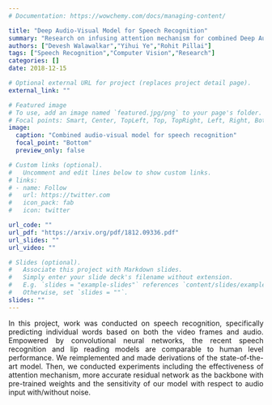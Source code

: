 ```yaml
---
# Documentation: https://wowchemy.com/docs/managing-content/

title: "Deep Audio-Visual Model for Speech Recognition"
summary: "Research on infusing attention mechanism for combined Deep Audio-Visual Models"
authors: ["Devesh Walawalkar","Yihui Ye","Rohit Pillai"]
tags: ["Speech Recognition","Computer Vision","Research"]
categories: []
date: 2018-12-15

# Optional external URL for project (replaces project detail page).
external_link: ""

# Featured image
# To use, add an image named `featured.jpg/png` to your page's folder.
# Focal points: Smart, Center, TopLeft, Top, TopRight, Left, Right, BottomLeft, Bottom, BottomRight.
image:
  caption: "Combined audio-visual model for speech recognition"
  focal_point: "Bottom"
  preview_only: false

# Custom links (optional).
#   Uncomment and edit lines below to show custom links.
# links:
# - name: Follow
#   url: https://twitter.com
#   icon_pack: fab
#   icon: twitter

url_code: ""
url_pdf: "https://arxiv.org/pdf/1812.09336.pdf"
url_slides: ""
url_video: ""

# Slides (optional).
#   Associate this project with Markdown slides.
#   Simply enter your slide deck's filename without extension.
#   E.g. `slides = "example-slides"` references `content/slides/example-slides.md`.
#   Otherwise, set `slides = ""`.
slides: ""
---
```


<div style="text-align: justify"> In this project, work was conducted on speech recognition, specifically predicting individual words based on both the video frames and audio. Empowered by convolutional neural networks, the recent speech recognition and lip reading models are comparable to human level performance. We reimplemented and made derivations of the state-of-the-art model.  Then, we conducted experiments including the effectiveness of attention mechanism, more accurate residual network as the backbone with pre-trained weights and the sensitivity of our model with respect to audio input with/without noise. </div>
